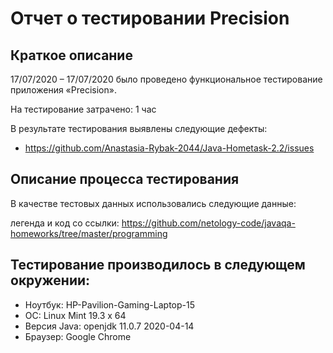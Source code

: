 # Отчет о тестировании Precision

## Краткое описание
17/07/2020 – 17/07/2020 было проведено функциональное тестирование приложения «Precision».

На тестирование затрачено: 1 час

В результате тестирования выявлены следующие дефекты:

* https://github.com/Anastasia-Rybak-2044/Java-Hometask-2.2/issues

## Описание процесса тестирования

В качестве тестовых данных использовались следующие данные:

легенда и код со ссылки: https://github.com/netology-code/javaqa-homeworks/tree/master/programming

## Тестирование производилось в следующем окружении:

* Ноутбук: HP-Pavilion-Gaming-Laptop-15
* ОС: Linux Mint 19.3 x 64
* Версия Java: openjdk 11.0.7 2020-04-14
* Браузер: Google Chrome
